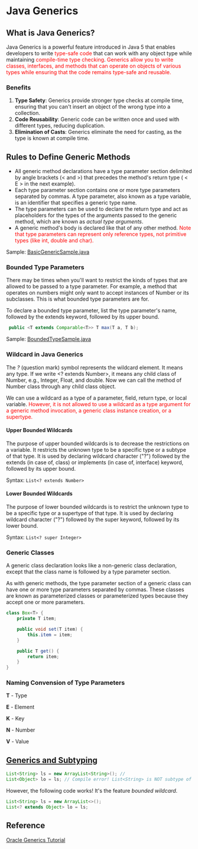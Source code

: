 # Java Generics

## What is Java Generics?
Java Generics is a powerful feature introduced in Java 5 that enables developers to write <span style="color:red;">type-safe code</span> that can work with any object type while maintaining <span style="color:red;">compile-time type checking</span>. <span style="color:red;">Generics allow you to write classes, interfaces, and methods that can operate on objects of various types while ensuring that the code remains type-safe and reusable.</span>

### Benefits
1. **Type Safety**: Generics provide stronger type checks at compile time, ensuring that you can't insert an object of the wrong type into a collection.
2. **Code Reusability**: Generic code can be written once and used with different types, reducing duplication.
3. **Elimination of Casts**: Generics eliminate the need for casting, as the type is known at compile time.

## Rules to Define Generic Methods
* All generic method declarations have a type parameter section delimited by angle brackets (< and >) that precedes the method's return type ( < E > in the next example).
* Each type parameter section contains one or more type parameters separated by commas. A type parameter, also known as a type variable, is an identifier that specifies a generic type name.
* The type parameters can be used to declare the return type and act as placeholders for the types of the arguments passed to the generic method, which are known as *actual type arguments*.
* A generic method's body is declared like that of any other method. <span style="color:red;">Note that type parameters can represent only reference types, not primitive types (like int, double and char).</span>

Sample: [BasicGenericSample.java](./BasicGenericSample.java)

### Bounded Type Parameters
There may be times when you'll want to restrict the kinds of types that are allowed to be passed to a type parameter. For example, a method that operates on numbers might only want to accept instances of Number or its subclasses. This is what bounded type parameters are for.

To declare a bounded type parameter, list the type parameter's name, followed by the extends keyword, followed by its upper bound.
```java
 public <T extends Comparable<T>> T max(T a, T b);
```

Sample: [BoundedTypeSample.java](./BoundedTypeSample.java)

### Wildcard in Java Generics
The *?* (question mark) symbol represents the wildcard element. It means any type. If we write <? extends Number>, it means any child class of Number, e.g., Integer, Float, and double. Now we can call the method of Number class through any child class object.

We can use a wildcard as a type of a parameter, field, return type, or local variable. <span style="color:red;"> However, it is not allowed to use a wildcard as a type argument for a generic method invocation, a generic class instance creation, or a supertype.</span>

#### Upper Bounded Wildcards
The purpose of upper bounded wildcards is to decrease the restrictions on a variable. It restricts the unknown type to be a specific type or a subtype of that type. It is used by declaring wildcard character ("?") followed by the extends (in case of, class) or implements (in case of, interface) keyword, followed by its upper bound.

Syntax: `List<? extends Number>`

#### Lower Bounded Wildcards
The purpose of lower bounded wildcards is to restrict the unknown type to be a specific type or a supertype of that type. It is used by declaring wildcard character ("?") followed by the super keyword, followed by its lower bound.

Syntax: `List<? super Integer>`

### Generic Classes
A generic class declaration looks like a non-generic class declaration, except that the class name is followed by a type parameter section.

As with generic methods, the type parameter section of a generic class can have one or more type parameters separated by commas. These classes are known as parameterized classes or parameterized types because they accept one or more parameters.
```java
class Box<T> {
    private T item;

    public void set(T item) {
        this.item = item;
    }

    public T get() {
        return item;
    }
}
```

### Naming Convension of Type Parameters
**T** - Type

**E** - Element

**K** - Key

**N** - Number

**V** - Value

## [Generics and Subtyping](https://docs.oracle.com/javase/tutorial/extra/generics/subtype.html)
```java
List<String> ls = new ArrayList<String>(); // 
List<Object> lo = ls; // Compile error! List<String> is NOT subtype of List<Object>
```

However, the following code works! It's the feature *bounded wildcard*.
```java
List<String> ls = new ArrayList<>();
List<? extends Object> lo = ls;
```


## Reference
[Oracle Generics Tutorial](https://docs.oracle.com/javase/tutorial/extra/generics/index.html)
